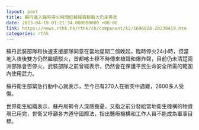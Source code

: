 ```yaml
---
layout: post
title: 蘇丹進入臨時停火時間但據報首都戰火仍未停息
date: 2023-04-19 01:21:34.000000000 +08:00
link: https://news.rthk.hk/rthk/ch/component/k2/1696828-20230419.htm
categories: rthk
---
```


蘇丹武裝部隊和快速支援部隊同意在當地星期二傍晚起，臨時停火24小時，但當地入夜後雙方仍然繼續駁火，首都喀土穆不時傳來槍聲和爆炸聲，目前仍未清楚兩派部隊會否停火。武裝部隊之前曾經表示，仍然會在保護平民生命安全所需的範圍內使用武力。 

蘇丹衛生部緊急行動中心就表示，至今已有270人在衝突中遇難，2600多人受傷。

世界衛生組織表示，蘇丹局勢令人深感擔憂，又指之前分發給當地衛生機構的物資現已用完，世衛又呼籲各方遵守國際法，指出醫療機構和工作人員不能成為軍事目標。
